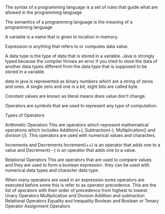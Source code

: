 The syntax of a programming language is a set of rules that guide what are allowed in the programming language

The semantics of a programming language is the meaning of a programming language

A variable is a name that is given to location in memory.

Expression is anything that refers to or computes data value.

A data type is the type of data that is stored in a variable. Java is strongly typed because the compiler throws an error if you tried to store the data of another data types different from the data type that is supposed to be stored in a variable.

data in java is represented as binary numbers which are a string of zeros and ones.  A single zero and one is a bit, eight bits are called byte.

Constant values are known as literal means does value don't change.

Operators are symbols that are used to represent any type of computation.

Types of Operators

Arithmetic Operators 
This are operators which represent mathematical operations which includes
Addition(+), Subtraction(-), Multiplication() and division (/). This operators are used with numerical values and characters.

Increments and Decrements
Increment(++) is an operator that adds one to a value and Decrement(--) is an operator that adds one to a value.

Relational Operators
This are operators that are used to compare values and they are used to form a  boolean expression. they can be used with numerical data types and character data type.

When many operators are used in an expression some operators are executed before some this is refer to as operator precedence.
This are the list of operators with their order of precedence from highest to lowest:
Unary Operators 
Multiplication and Division
Addition and subtraction
Relational Operators
Equality and Inequality
Boolean and
Boolean or
Tenary Operator
Assignment Operators